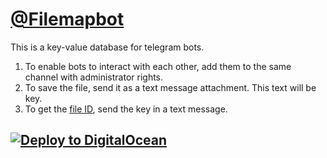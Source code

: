 # [@Filemapbot](https://t.me/filemapbot)

This is a key-value database for telegram bots.

1. To enable bots to interact with each other, add them to the same channel with administrator rights.
1. To save the file, send it as a text message attachment. This text will be key.
1. To get the [file ID](https://core.telegram.org/bots/api#document), send the key in a text message.

## [![Deploy to DigitalOcean](https://www.deploytodo.com/do-btn-blue-ghost.svg)](https://cloud.digitalocean.com/apps/new?repo=https://github.com/demidko/filemapbot/tree/main)

